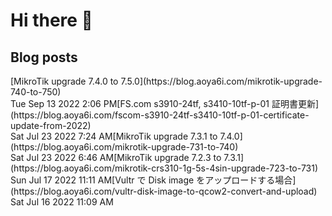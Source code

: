 # Hi there 👋

## Blog posts
<!-- BLOG-POST-LIST:START -->[MikroTik upgrade 7.4.0 to 7.5.0](https://blog.aoya6i.com/mikrotik-upgrade-740-to-750)<br>Tue Sep 13 2022 2:06 PM[FS.com s3910-24tf, s3410-10tf-p-01 証明書更新](https://blog.aoya6i.com/fscom-s3910-24tf-s3410-10tf-p-01-certificate-update-from-2022)<br>Sat Jul 23 2022 7:24 AM[MikroTik upgrade 7.3.1 to 7.4.0](https://blog.aoya6i.com/mikrotik-upgrade-731-to-740)<br>Sat Jul 23 2022 6:46 AM[MikroTik upgrade 7.2.3 to 7.3.1](https://blog.aoya6i.com/mikrotik-crs310-1g-5s-4sin-upgrade-723-to-731)<br>Sun Jul 17 2022 11:11 AM[Vultr で Disk image をアップロードする場合](https://blog.aoya6i.com/vultr-disk-image-to-qcow2-convert-and-upload)<br>Sat Jul 16 2022 11:09 AM<!-- BLOG-POST-LIST:END -->
